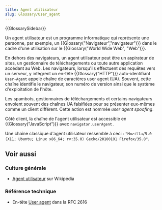 ```yaml
---
title: Agent utilisateur
slug: Glossary/User_agent
---
```


{{GlossarySidebar}}

Un agent utilisateur est un programme informatique qui représente une personne, par exemple, un {{Glossary("Navigateur","navigateur")}} dans le cadre d'une utilisation sur le {{Glossary("World Wide Web", "Web")}}.

En dehors des navigateurs, un agent utilisateur peut être un aspirateur de sites, un gestionnaire de téléchargements ou toute autre application accédant au Web. Les navigateurs, lorsqu'ils effectuent des requêtes vers un serveur, y intègrent un en-tête {{Glossary("HTTP")}} auto-identifiant `User-Agent` appelé chaîne de caractères user agent (UA). Souvent, cette chaîne identifie le navigateur, son numéro de version ainsi que le système d'exploitation de l'hôte.

Les spambots, gestionnaires de téléchargements et certains navigateurs envoient souvent des chaînes UA falsifiées pour se présenter eux-mêmes comme un client différent. Cette action est nommée _user agent spoofing_.

Côté client, la chaîne de l'agent utilisateur est accessible en {{Glossary("JavaScript")}} avec `navigator.userAgent.`

Une chaîne classique d'agent utilisateur ressemble à ceci : `"Mozilla/5.0 (X11; Ubuntu; Linux x86_64; rv:35.0) Gecko/20100101 Firefox/35.0"`.

## Voir aussi

### Culture générale

- [Agent utilisateur](https://fr.wikipedia.org/wiki/User-agent) sur Wikipédia

### Référence technique

- En-tête [User agent](http://tools.ietf.org/html/rfc2616#section-14.43) dans la RFC 2616
